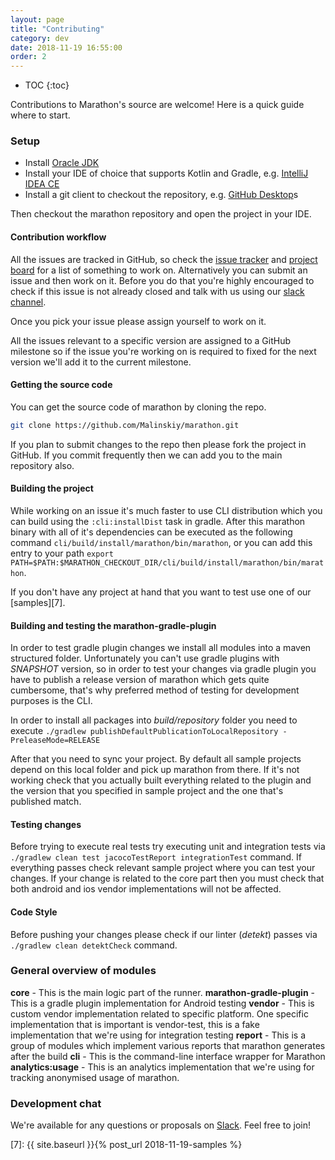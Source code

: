 ```yaml
---
layout: page
title: "Contributing"
category: dev
date: 2018-11-19 16:55:00
order: 2
---
```

* TOC
{:toc}

Contributions to Marathon's source are welcome! Here is a quick guide where to start.

### Setup

* Install [Oracle JDK][1]
* Install your IDE of choice that supports Kotlin and Gradle, e.g. [IntelliJ IDEA CE][2]
* Install a git client to checkout the repository, e.g. [GitHub Desktop][3]s

Then checkout the marathon repository and open the project in your IDE.

#### Contribution workflow

All the issues are tracked in GitHub, so check the [issue tracker][4] and [project board][5] for a list of something to work on. Alternatively you can submit an issue and then work on it. Before you do that you're highly encouraged to check if this issue is not already closed and talk with us using our [slack channel][6].

Once you pick your issue please assign yourself to work on it.

All the issues relevant to a specific version are assigned to a GitHub milestone so if the issue you're working on is required to fixed for the next version we'll add it to the current milestone.

#### Getting the source code
You can get the source code of marathon by cloning the repo.

```bash
git clone https://github.com/Malinskiy/marathon.git
```

If you plan to submit changes to the repo then please fork the project in GitHub. If you commit frequently then we can add you to the main repository also.

#### Building the project
While working on an issue it's much faster to use CLI distribution which you can build using the ```:cli:installDist``` task in gradle. After this marathon binary with all of it's dependencies can be executed as the following command ```cli/build/install/marathon/bin/marathon```, or you can add this entry to your path ```export PATH=$PATH:$MARATHON_CHECKOUT_DIR/cli/build/install/marathon/bin/marathon```.

If you don't have any project at hand that you want to test use one of our [samples][7].

#### Building and testing the marathon-gradle-plugin
In order to test gradle plugin changes we install all modules into a maven structured folder. Unfortunately you can't use gradle plugins with *SNAPSHOT* version, so in order to test your changes via gradle plugin you have to publish a release version of marathon which gets quite cumbersome, that's why preferred method of testing for development purposes is the CLI.

In order to install all packages into *build/repository* folder you need to execute ```./gradlew publishDefaultPublicationToLocalRepository -PreleaseMode=RELEASE```

After that you need to sync your project. By default all sample projects depend on this local folder and pick up marathon from there. If it's not working check that you actually built everything related to the plugin and the version that you specified in sample project and the one that's published match.

#### Testing changes

Before trying to execute real tests try executing unit and integration tests via ```./gradlew clean test jacocoTestReport integrationTest``` command. If everything passes check relevant sample project where you can test your changes. If your change is related to the core part then you must check that both android and ios vendor implementations will not be affected.

#### Code Style
Before pushing your changes please check if our linter (*detekt*) passes via ```./gradlew clean detektCheck``` command.

### General overview of modules
**core** - This is the main logic part of the runner.
**marathon-gradle-plugin** - This is a gradle plugin implementation for Android testing
**vendor** - This is custom vendor implementation related to specific platform. One specific implementation that is important is vendor-test, this is a fake implementation that we're using for integration testing
**report** - This is a group of modules which implement various reports that marathon generates after the build
**cli** - This is the command-line interface wrapper for Marathon
**analytics:usage** - This is an analytics implementation that we're using for tracking anonymised usage of marathon.

### Development chat
We're available for any questions or proposals on [Slack][6]. Feel free to join!

[1]: https://www.oracle.com/technetwork/java/javase/downloads/jdk8-downloads-2133151.html
[2]: https://www.jetbrains.com/idea/download/
[3]: https://desktop.github.com/
[4]: https://github.com/Malinskiy/marathon/issues
[5]: https://github.com/Malinskiy/marathon/projects/1
[6]: https://join.slack.com/t/marathon-test-runner/shared_invite/enQtNDczODU5MDUzOTg0LTNhYjRhOGRhMjMwMGZjMjY5MTY3MDI3ZmMzNTRjYzhmOGRkNDQ5OTIzMzA4ODQ5YjZmMWNiZjljMzcyY2VhMzE
[7]: {{ site.baseurl }}{% post_url 2018-11-19-samples %}
